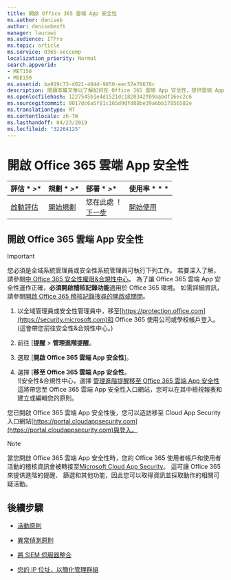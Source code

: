 ```yaml
---
title: 開啟 Office 365 雲端 App 安全性
ms.author: deniseb
author: denisebmsft
manager: laurawi
ms.audience: ITPro
ms.topic: article
ms.service: O365-seccomp
localization_priority: Normal
search.appverid:
- MET150
- MOE150
ms.assetid: ba919c73-d021-404d-9850-eec57e78678c
description: 閱讀本篇文章以了解如何在 Office 365 雲端 App 安全性，提供雲端 App 安全性，在 Microsoft Azure 中開啟。
ms.openlocfilehash: 1227545b1e4d1521dc1820342f09aabdf16ec2c6
ms.sourcegitcommit: 0017dc6a5f81c165d9dfd88be39a6bb17856582e
ms.translationtype: MT
ms.contentlocale: zh-TW
ms.lasthandoff: 04/23/2019
ms.locfileid: "32264125"
---
```

# <a name="turn-on-office-365-cloud-app-security"></a>開啟 Office 365 雲端 App 安全性
  
|評估 * *\>**|規劃 * *\>**|部署 * *\>**|使用率 * * *|
|:-----|:-----|:-----|:-----|
|[啟動評估](office-365-cas-overview.md) <br/> |[開始規劃](get-ready-for-office-365-cas.md) <br/> |您在此處 ！  <br/> [下一步](activity-policies-and-alerts.md) <br/> |[開始使用](utilization-activities-for-ocas.md) <br/> |
  
## <a name="turn-on-office-365-cloud-app-security"></a>開啟 Office 365 雲端 App 安全性

> [!IMPORTANT]
> 您必須是全域系統管理員或安全性系統管理員可執行下列工作。 若要深入了解，請參閱[中 Office 365 安全性權限&amp;合規性中心](permissions-in-the-security-and-compliance-center.md)。 為了讓 Office 365 雲端 App 安全性運作正確，**必須開啟稽核記錄功能**適用於 Office 365 環境。 如需詳細資訊，請參閱[開啟 Office 365 稽核記錄搜尋的開啟或關閉](turn-audit-log-search-on-or-off.md)。 
  
1. 以全域管理員或安全性管理員中，移至[https://protection.office.com](https://security.microsoft.com)和 Office 365 使用公司或學校帳戶登入。 (這會帶您前往安全性&amp;合規性中心。) 
    
2. 前往 [**提醒** \> **管理進階提醒**。
    
3. 選取 [**開啟 Office 365 雲端 App 安全性**]。
    
4. 選擇 [**移至 Office 365 雲端 App 安全性**。<br/>![安全性&amp;合規性中心，選擇 [管理進階提醒移至 Office 365 雲端 App 安全性](media/958632d4-03e3-4ade-8e22-d5509db6fca7.png)<br/>這將帶您至 Office 365 雲端 App 安全性入口網站，您可以在其中檢視報表和建立或編輯您的原則。

您已開啟 Office 365 雲端 App 安全性後，您可以造訪移至 Cloud App Security 入口網站[https://portal.cloudappsecurity.com](https://portal.cloudappsecurity.com)與登入。
    
> [!NOTE]
> 當您開啟 Office 365 雲端 App 安全性時，您的 Office 365 使用者帳戶和使用者活動的稽核資訊會被轉接至[Microsoft Cloud App Security](https://aka.ms/whatiscas)。 這可讓 Office 365 來提供進階的提醒、 篩選和其他功能，因此您可以取得資訊並採取動作的相關可疑活動。 
  
## <a name="next-steps"></a>後續步驟

- [活動原則](activity-policies-and-alerts.md)
    
- [異常偵測原則](anomaly-detection-policies-in-ocas.md)
    
- [將 SIEM 伺服器整合](integrate-your-siem-server-with-office-365-cas.md)
    
- [您的 IP 位址，以簡化管理群組](group-your-ip-addresses-in-ocas.md)
    

